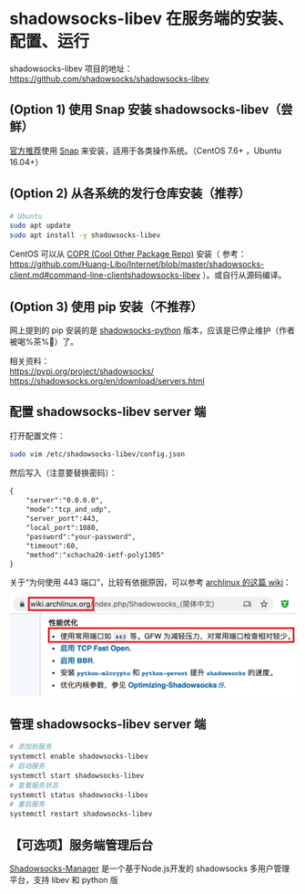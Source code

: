 #  shadowsocks-libev 在服务端的安装、配置、运行 

shadowsocks-libev 项目的地址：https://github.com/shadowsocks/shadowsocks-libev  

## (Option 1) 使用 Snap 安装 shadowsocks-libev（尝鲜）

[官方推荐](https://github.com/shadowsocks/shadowsocks-libev#quick-start)使用 [Snap](https://snapcraft.io/core) 来安装，适用于各类操作系统。（CentOS 7.6+ ，Ubuntu 16.04+）

## (Option 2) 从各系统的发行仓库安装（推荐）

```bash
# Ubuntu
sudo apt update
sudo apt install -y shadowsocks-libev
```

CentOS 可以从 [COPR (Cool Other Package Repo)](https://copr.fedorainfracloud.org/coprs/librehat/shadowsocks/) 安装（ 参考：https://github.com/Huang-Libo/Internet/blob/master/shadowsocks-client.md#command-line-clientshadowsocks-libev ）。或自行从源码编译。

## (Option 3) 使用 pip 安装（不推荐）

网上提到的 pip 安装的是 [shadowsocks-python](https://github.com/shadowsocks/shadowsocks) 版本，应该是已停止维护（作者被喝%茶%🍵）了。

相关资料：  
https://pypi.org/project/shadowsocks/  
https://shadowsocks.org/en/download/servers.html  

## 配置 shadowsocks-libev server 端

打开配置文件：

```bash
sudo vim /etc/shadowsocks-libev/config.json
```

然后写入（注意要替换密码）：

```
{
    "server":"0.0.0.0",
    "mode":"tcp_and_udp",
    "server_port":443,
    "local_port":1080,
    "password":"your-password",
    "timeout":60,
    "method":"xchacha20-ietf-poly1305"
}
```

关于“为何使用 443 端口”，比较有依据原因，可以参考 [archlinux 的这篇 wiki](https://wiki.archlinux.org/index.php/Shadowsocks_(简体中文))：

![-w550](media/15926615339181.jpg)

## 管理 shadowsocks-libev server 端

```bash
# 添加到服务
systemctl enable shadowsocks-libev
# 启动服务
systemctl start shadowsocks-libev
# 查看服务状态
systemctl status shadowsocks-libev
# 重启服务
systemctl restart shadowsocks-libev
```

## 【可选项】服务端管理后台

[Shadowsocks-Manager](https://github.com/shadowsocks/shadowsocks-manager) 是一个基于Node.js开发的 shadowsocks 多用户管理平台，支持 libev 和 python 版